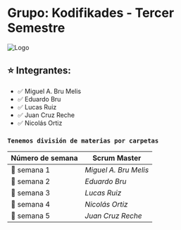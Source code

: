 # Grupo: Kodifikades - Tercer Semestre

![Logo](https://i.ibb.co/xMz2fWW/Logo-Grupo.png)

## :star: Integrantes:
- :white_check_mark: Miguel A. Bru Melis <br>
- :white_check_mark: Eduardo Bru <br>
- :white_check_mark: Lucas Ruiz <br>
- :white_check_mark: Juan Cruz Reche <br>
- :white_check_mark: Nicolás Ortiz <br>

###  `Tenemos división de materias por carpetas`

| **Número de semana** | **Scrum Master** |
| ---- | ---- |
| :pencil: semana 1 | *Miguel A. Bru Melis* |
| :pencil: semana 2 | *Eduardo Bru* |
| :pencil: semana 3 | *Lucas Ruiz* |
| :pencil: semana 4 | *Nicolás Ortiz* |
| :pencil: semana 5 | *Juan Cruz Reche* |
